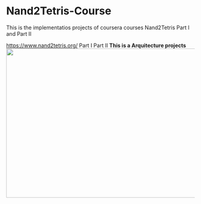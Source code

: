# Nand2Tetris-Course
This is the implementatios projects of coursera courses Nand2Tetris Part I and Part II

https://www.nand2tetris.org/
Part I 
Part II
<b>This is a Arquitecture projects</b>
<img src="https://encrypted-tbn0.gstatic.com/images?q=tbn%3AANd9GcQ1uEHRAHeYSLGLNh5HWTnj1JkEaDgLlWz3FA&usqp=CAU" width="600" height="400"> 

